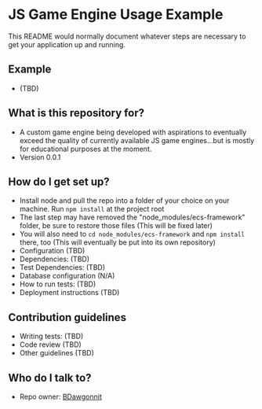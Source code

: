 # JS Game Engine Usage Example #

This README would normally document whatever steps are necessary to get your application up and running.

## Example ##
* (TBD)

## What is this repository for? ##

* A custom game engine being developed with aspirations to eventually exceed the quality of currently available JS game engines...but is mostly for educational purposes at the moment.
* Version 0.0.1

## How do I get set up? ##

* Install node and pull the repo into a folder of your choice on your machine. Run `npm install` at the project root
* The last step may have removed the "node_modules/ecs-framework" folder, be sure to restore those files (This will be fixed later)
* You will also need to `cd node_modules/ecs-framework` and `npm install` there, too (This will eventually be put into its own repository)
* Configuration (TBD)
* Dependencies: (TBD)
* Test Dependencies: (TBD)
* Database configuration (N/A)
* How to run tests: (TBD)
* Deployment instructions (TBD)

## Contribution guidelines ##

* Writing tests: (TBD)
* Code review (TBD)
* Other guidelines (TBD)

## Who do I talk to? ##

* Repo owner: [BDawgonnit](https://bitbucket.org/BDawgonnit/)
